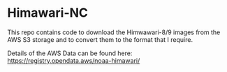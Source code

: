 # Himawari-NC

This repo contains code to download the Himwawari-8/9 images from the 
AWS S3 storage and to convert them to the format that I require.

Details of the AWS Data can be found here: https://registry.opendata.aws/noaa-himawari/

